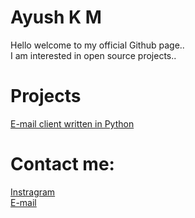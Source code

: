 # Ayush K M
Hello welcome to my official Github page..<br>
I am interested in open source projects..


# Projects
<a href="https://github.com/kmayushkm/email">E-mail client written in Python</a>


# Contact me:
<a href="https://www.instagram.com/_ayush_k_m_">Instragram</a><br>
<a href="mailto:kmayushkm@gmail.com">E-mail</a>
